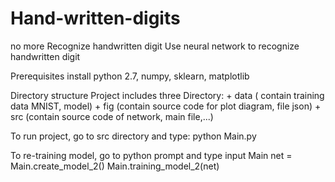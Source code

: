 # Hand-written-digits
no more
Recognize handwritten digit
       Use neural network to recognize handwritten digit


Prerequisites
    install python 2.7, numpy, sklearn, matplotlib


Directory structure
    Project includes three Directory: 
        + data ( contain training data MNIST, model)
        + fig (contain source code for plot diagram, file json)
        + src (contain source code of network, main file,...)


To run project, go to src directory and type:  python Main.py

To re-training model, go to python prompt and type
             input Main
             net = Main.create_model_2()
             Main.training_model_2(net)
                                       
                                       
